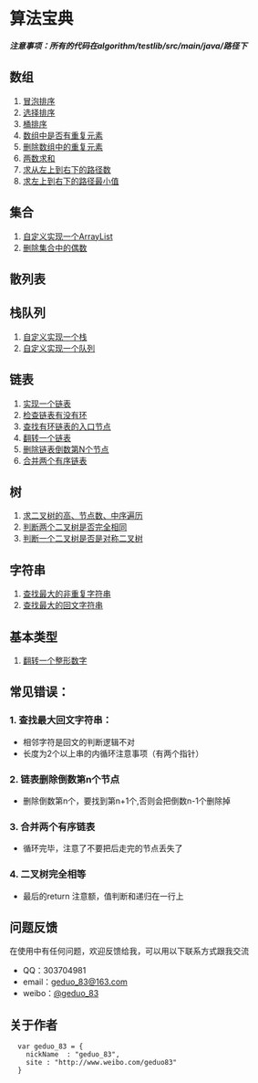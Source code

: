 # 算法宝典
***注意事项：所有的代码在algorithm/testlib/src/main/java/路径下***
## 数组
1. [冒泡排序](https://github.com/geduo83/algorithm/blob/master/testlib/src/main/java/A%E6%95%B0%E7%BB%84/A001%E5%86%92%E6%B3%A1%E6%8E%92%E5%BA%8F/MainAlgorithm.java)
2. [选择排序](https://github.com/geduo83/algorithm/blob/master/testlib/src/main/java/A%E6%95%B0%E7%BB%84/A002%E9%80%89%E6%8B%A9%E6%8E%92%E5%BA%8F/MainAlgorithm.java)
3. [桶排序](https://github.com/geduo83/algorithm/blob/master/testlib/src/main/java/A%E6%95%B0%E7%BB%84/A003%E6%A1%B6%E6%8E%92%E5%BA%8F/MainAlgorithm.java)
4. [数组中是否有重复元素](https://github.com/geduo83/algorithm/blob/master/testlib/src/main/java/A%E6%95%B0%E7%BB%84/A004%E6%95%B0%E7%BB%84%E6%98%AF%E5%90%A6%E6%9C%89%E9%87%8D%E5%A4%8D%E5%85%83%E7%B4%A0/MainAlgorithm.java)
5. [删除数组中的重复元素](https://github.com/geduo83/algorithm/blob/master/testlib/src/main/java/A%E6%95%B0%E7%BB%84/A005%E5%88%A0%E9%99%A4%E6%95%B0%E7%BB%84%E9%87%8D%E5%A4%8D%E5%85%83%E7%B4%A0/MainAgorithm.java)
6. [两数求和](https://github.com/geduo83/algorithm/blob/master/testlib/src/main/java/A%E6%95%B0%E7%BB%84/A006%E4%B8%A4%E6%95%B0%E6%B1%82%E5%92%8C/MainAlgorithm.java)
7. [求从左上到右下的路径数](https://github.com/geduo83/algorithm/blob/master/testlib/src/main/java/A%E6%95%B0%E7%BB%84/A007%E5%B7%A6%E4%B8%8A%E5%88%B0%E5%8F%B3%E4%B8%8B%E8%B7%AF%E5%BE%84%E6%95%B0/MainAlgorithm.java)
8. [求左上到右下的路径最小值](https://github.com/geduo83/algorithm/tree/master/testlib/src/main/java/A%E6%95%B0%E7%BB%84/A008%E5%B7%A6%E4%B8%8A%E5%88%B0%E5%8F%B3%E4%B8%8B%E8%B7%AF%E5%BE%84%E4%B8%AD%E7%9A%84%E6%9C%80%E5%B0%8F%E5%80%BC)
## 集合
1. [自定义实现一个ArrayList](https://github.com/geduo83/algorithm/blob/master/testlib/src/main/java/B%E9%9B%86%E5%90%88/A001%E8%87%AA%E5%AE%9A%E4%B9%89%E5%AE%9E%E7%8E%B0%E4%B8%80%E4%B8%AAArrayList/MyArrayList.java)
2. [删除集合中的偶数](https://github.com/geduo83/algorithm/blob/master/testlib/src/main/java/B%E9%9B%86%E5%90%88/A002%E5%88%A0%E9%99%A4%E9%9B%86%E5%90%88%E4%B8%AD%E7%9A%84%E5%81%B6%E6%95%B0/MainAlgorithm.java)
## 散列表
## 栈队列
1. [自定义实现一个栈](https://github.com/geduo83/algorithm/blob/master/testlib/src/main/java/D%E6%A0%88%E9%98%9F%E5%88%97/A001%E7%94%A8%E6%95%B0%E7%BB%84%E5%AE%9E%E7%8E%B0%E4%B8%80%E4%B8%AA%E6%A0%88/MyStack.java)
2. [自定义实现一个队列](https://github.com/geduo83/algorithm/blob/master/testlib/src/main/java/D%E6%A0%88%E9%98%9F%E5%88%97/A002%E7%94%A8%E6%95%B0%E7%BB%84%E5%AE%9E%E7%8E%B0%E4%B8%80%E4%B8%AA%E9%98%9F%E5%88%97/MyQueue.java)
## 链表
1. [实现一个链表](https://github.com/geduo83/algorithm/tree/master/testlib/src/main/java/E%E9%93%BE%E8%A1%A8/A001%E5%AE%9E%E7%8E%B0%E4%B8%80%E4%B8%AA%E9%93%BE%E8%A1%A8)
2. [检查链表有没有环](https://github.com/geduo83/algorithm/blob/master/testlib/src/main/java/E%E9%93%BE%E8%A1%A8/A002%E6%A3%80%E6%9F%A5%E9%93%BE%E8%A1%A8%E6%9C%89%E6%B2%A1%E6%9C%89%E7%8E%AF/MainAgorithm.java)
3. [查找有环链表的入口节点](https://github.com/geduo83/algorithm/blob/master/testlib/src/main/java/E%E9%93%BE%E8%A1%A8/A003%E6%9F%A5%E6%89%BE%E6%9C%89%E7%8E%AF%E9%93%BE%E8%A1%A8%E7%9A%84%E5%85%A5%E5%8F%A3%E8%8A%82%E7%82%B9/MainAgorithm.java)
4. [翻转一个链表](https://github.com/geduo83/algorithm/blob/master/testlib/src/main/java/E%E9%93%BE%E8%A1%A8/A004%E7%BF%BB%E8%BD%AC%E4%B8%80%E4%B8%AA%E9%93%BE%E8%A1%A8/MainAlgorithm.java)
5. [删除链表倒数第N个节点](https://github.com/geduo83/algorithm/blob/master/testlib/src/main/java/E%E9%93%BE%E8%A1%A8/A005%E5%88%A0%E9%99%A4%E9%93%BE%E8%A1%A8%E4%B8%AD%E7%9A%84%E5%80%92%E6%95%B0%E7%AC%ACN%E4%B8%AA%E8%8A%82%E7%82%B9/MainAlgorithm.java)
6. [合并两个有序链表](https://github.com/geduo83/algorithm/blob/master/testlib/src/main/java/E%E9%93%BE%E8%A1%A8/A006%E5%90%88%E5%B9%B6%E4%B8%A4%E4%B8%AA%E6%8E%92%E5%A5%BD%E5%BA%8F%E7%9A%84%E9%93%BE%E8%A1%A8/MainAlgorithm.java)
## 树
1. [求二叉树的高、节点数、中序遍历](https://github.com/geduo83/algorithm/blob/master/testlib/src/main/java/F%E6%A0%91/A001%E6%B1%82%E4%BA%8C%E5%8F%89%E6%A0%91%E7%9A%84%E9%AB%98%E8%8A%82%E7%82%B9%E6%95%B0%E4%B8%AD%E5%BA%8F%E9%81%8D%E5%8E%86/MainAlgorithm.java)
2. [判断两个二叉树是否完全相同](https://github.com/geduo83/algorithm/blob/master/testlib/src/main/java/F%E6%A0%91/A002%E5%88%A4%E6%96%AD%E4%B8%A4%E9%A2%97%E4%BA%8C%E5%8F%89%E6%A0%91%E6%98%AF%E5%90%A6%E5%AE%8C%E5%85%A8%E7%9B%B8%E5%90%8C/MainAlgorithm.java)
3. [判断一个二叉树是否是对称二叉树](https://github.com/geduo83/algorithm/blob/master/testlib/src/main/java/F%E6%A0%91/A003%E5%88%A4%E6%96%AD%E4%B8%80%E4%B8%AA%E4%BA%8C%E5%8F%89%E6%A0%91%E6%98%AF%E5%90%A6%E6%98%AF%E5%AF%B9%E7%A7%B0%E4%BA%8C%E5%8F%89%E6%A0%91/MainAlgorithm.java)
## 字符串
1. [查找最大的非重复字符串](https://github.com/geduo83/algorithm/blob/master/testlib/src/main/java/G%E5%AD%97%E7%AC%A6%E4%B8%B2/A001%E6%9F%A5%E6%89%BE%E6%9C%80%E5%A4%A7%E7%9A%84%E9%9D%9E%E9%87%8D%E5%A4%8D%E5%AD%97%E7%AC%A6%E4%B8%B2/MainAlgorithm.java)
1. [查找最大的回文字符串](https://github.com/geduo83/algorithm/blob/master/testlib/src/main/java/G%E5%AD%97%E7%AC%A6%E4%B8%B2/A002%E6%9F%A5%E6%89%BE%E6%9C%80%E5%A4%A7%E7%9A%84%E5%9B%9E%E6%96%87%E5%AD%90%E4%B8%B2/MainAlgorithm.java)
## 基本类型
1. [翻转一个整形数字](https://github.com/geduo83/algorithm/blob/master/testlib/src/main/java/H%E5%9F%BA%E6%9C%AC%E7%B1%BB%E5%9E%8B/A001%E7%BF%BB%E8%BD%AC%E4%B8%80%E4%B8%AA%E6%95%B4%E6%95%B0/MainAlgorithm.java)
## 常见错误：

### 1. 查找最大回文字符串：
* 相邻字符是回文的判断逻辑不对
* 长度为2个以上串的内循环注意事项（有两个指针）

### 2. 链表删除倒数第n个节点
* 删除倒数第n个，要找到第n+1个,否则会把倒数n-1个删除掉

### 3. 合并两个有序链表
* 循环完毕，注意了不要把后走完的节点丢失了

### 4. 二叉树完全相等
* 最后的return 注意额，值判断和递归在一行上  

## 问题反馈
在使用中有任何问题，欢迎反馈给我，可以用以下联系方式跟我交流
* QQ：303704981
* email：geduo_83@163.com
* weibo：[@geduo_83](http://www.weibo.com/geduo83)

## 关于作者
```
  var geduo_83 = {
    nickName  : "geduo_83",
    site : "http://www.weibo.com/geduo83"
  }
```
